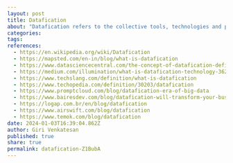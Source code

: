 ```yaml
---
layout: post
title: Datafication
about: "Datafication refers to the collective tools, technologies and processes used to transform an organization to a data-driven enterprise. This buzzword describes an organizational trend of defining the key to core business operations through a global reliance on data and its related infrastructure. Datafication is also known as datafy. An organization that implements datafication is said to be datafied."
categories:
tags:
references:
  - https://en.wikipedia.org/wiki/Datafication
  - https://mapsted.com/en-in/blog/what-is-datafication
  - https://www.datasciencecentral.com/the-concept-of-datafication-definition-amp-examples
  - https://medium.com/illumination/what-is-datafication-technology-362ed052f914
  - https://www.techslang.com/definition/what-is-datafication
  - https://www.techopedia.com/definition/30203/datafication
  - https://www.promptcloud.com/blog/datafication-era-of-big-data
  - https://www.bairesdev.com/blog/datafication-will-transform-your-business
  - https://logap.com.br/en/blog/datafication
  - https://www.airswift.com/blog/datafication
  - https://www.temok.com/blog/datafication
date: 2024-01-03T16:39:04.862Z
author: Giri Venkatesan
published: true
share: true
permalink: datafication-Z1BubA
---
```

